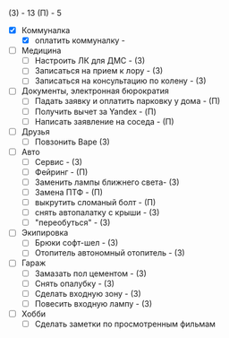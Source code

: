 (З) - 13
(П) - 5

- [x] Коммуналка 
	- [x] оплатить коммуналку - [ ]()
- [ ] Медицина 
	- [ ] Настроить ЛК для ДМС - (З)
	- [ ] Записаться на прием к лору - (З)
	- [ ] Записаться на консультацию по колену - (З)
- [ ] Документы, электронная бюрократия
	- [ ] Падать заявку и оплатить парковку у дома - (П)
	- [ ] Получить вычет за Yandex - (П)
	- [ ] Написать заявление на соседа - (П)
- [ ] Друзья 
	- [ ] Повзонить Варе (З)
- [ ] Авто
	- [ ] Сервис - (З)
	- [ ] Фейринг - (П)
	- [ ] Заменить лампы ближнего света- (З)
	- [ ] Замена ПТФ - (П)
	- [ ] выкрутить сломаный болт - (П)
	- [ ] снять автопалатку с крыши - (З)
	- [ ] "переобуться" - (З)
- [ ] Экипировка 
	- [ ] Брюки софт-шел - (З)
	- [ ] Отопитель автономный отопитель - (З)
- [ ] Гараж
	- [ ] Замазать пол цементом - (З)
	- [ ] Снять опалубку - (З)
	- [ ] Сделать входную зону - (З)
	- [ ] Повесить входную лампу - (З)
- [ ] Хобби
	- [ ] Сделать заметки по просмотренным фильмам